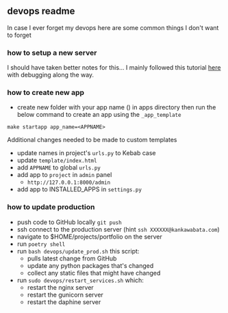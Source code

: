 ## devops readme 
In case I ever forget my devops here are some common things I don't want to forget

### how to setup a new server
I should have taken better notes for this... I mainly followed this tutorial [here](https://www.digitalocean.com/community/tutorials/how-to-set-up-django-with-postgres-nginx-and-gunicorn-on-ubuntu-18-04#step-6-testing-gunicorn-s-ability-to-serve-the-project) with debugging along the way.

### how to create new app
- create new folder with your app name (<APPNAME>) in apps directory then run the below command to create an app using the `_app_template`

```commandline
make startapp app_name=<APPNAME>
```

Additional changes needed to be made to custom templates 
- update names in project's `urls.py` to Kebab case
- update `template/index.html`
- add `APPNAME` to global `urls.py` 
- add app to `project` in `admin` panel
  - `http://127.0.0.1:8000/admin` 
- add app to INSTALLED_APPS in `settings.py`


### how to update production

- push code to GitHub locally `git push`
- ssh connect to the production server (hint `ssh XXXXXX@kankawabata.com`)
- navigate to $HOME/projects/portfolio on the server
- run `poetry shell`
- run `bash devops/update_prod.sh` this script: 
  - pulls latest change from GitHub
  - update any python packages that's changed
  - collect any static files that might have changed
- run `sudo devops/restart_services.sh` which:
  - restart the nginx server
  - restart the gunicorn server
  - restart the daphine server

